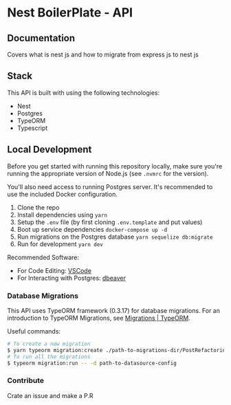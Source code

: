 # Nest  BoilerPlate - API


## Documentation 

Covers what is nest js and how to migrate from express js to nest js

## Stack

This API is built with using the following technologies:

- Nest
- Postgres
- TypeORM
- Typescript


## Local Development

Before you get started with running this repository locally, make sure you're running the appropriate version of Node.js (see `.nvmrc` for the version).

You'll also need access to running Postgres server. It's recommended to use the included Docker configuration.

1. Clone the repo
2. Install dependencies using `yarn`
3. Setup the `.env` file (by first cloning `.env.template` and put values)
4. Boot up service dependencies `docker-compose up -d`
5. Run migrations on the Postgres database `yarn sequelize db:migrate`
6. Run for development `yarn dev`

Recommended Software:

- For Code Editing: [VSCode](https://code.visualstudio.com/)
- For Interacting with Postgres: [dbeaver](https://dbeaver.io/download/)

### Database Migrations

This API uses TypeORM framework (0.3.17) for database migrations. For an introduction to
TypeORM Migrations, see [Migrations | TypeORM](https://typeorm.io/migrations).

Useful commands:

```sh
# To create a new migration
$ yarn typeorm migration:create ./path-to-migrations-dir/PostRefactoring
# To run all the migrations
$ typeorm migration:run -- -d path-to-datasource-config
```


### Contribute

Crate an issue and make a P.R